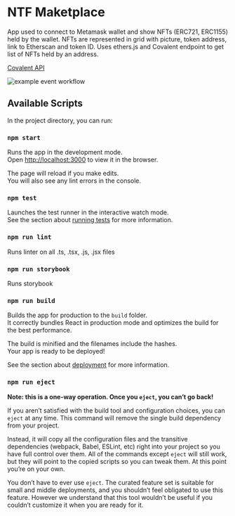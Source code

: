 # NTF Maketplace

App used to connect to Metamask wallet and show NFTs (ERC721, ERC1155) held by the wallet. NFTs are represented in grid with picture, token address, link to Etherscan and token ID. Uses ethers.js and Covalent endpoint to get list of NFTs held by an address.

[Covalent API](https://www.covalenthq.com/docs/api/#/0/Class-A/Get-token-balances-for-address/lng=en)

![example event workflow](https://github.com/igor9levi/nftmp/actions/workflows/main.yml/badge.svg?branch=main&event=push)

## Available Scripts

In the project directory, you can run:

### `npm start`

Runs the app in the development mode.\
Open [http://localhost:3000](http://localhost:3000) to view it in the browser.

The page will reload if you make edits.\
You will also see any lint errors in the console.

### `npm test`

Launches the test runner in the interactive watch mode.\
See the section about [running tests](https://facebook.github.io/create-react-app/docs/running-tests) for more information.

### `npm run lint`

Runs linter on all .ts, .tsx, .js, .jsx files

### `npm run storybook`

Runs storybook

### `npm run build`

Builds the app for production to the `build` folder.\
It correctly bundles React in production mode and optimizes the build for the best performance.

The build is minified and the filenames include the hashes.\
Your app is ready to be deployed!

See the section about [deployment](https://facebook.github.io/create-react-app/docs/deployment) for more information.

### `npm run eject`

**Note: this is a one-way operation. Once you `eject`, you can’t go back!**

If you aren’t satisfied with the build tool and configuration choices, you can `eject` at any time. This command will remove the single build dependency from your project.

Instead, it will copy all the configuration files and the transitive dependencies (webpack, Babel, ESLint, etc) right into your project so you have full control over them. All of the commands except `eject` will still work, but they will point to the copied scripts so you can tweak them. At this point you’re on your own.

You don’t have to ever use `eject`. The curated feature set is suitable for small and middle deployments, and you shouldn’t feel obligated to use this feature. However we understand that this tool wouldn’t be useful if you couldn’t customize it when you are ready for it.
